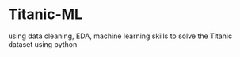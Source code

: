# Titanic-ML
using data cleaning, EDA, machine learning skills to solve the Titanic dataset using python

